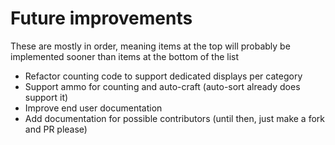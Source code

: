 # Future improvements

These are mostly in order, meaning items at the top will probably be implemented sooner than items at the bottom of the list

- Refactor counting code to support dedicated displays per category
- Support ammo for counting and auto-craft (auto-sort already does support it)
- Improve end user documentation
- Add documentation for possible contributors (until then, just make a fork and PR please)